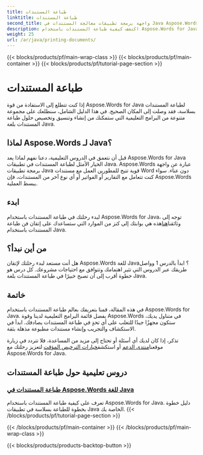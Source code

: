 ```yaml
---
title: طباعة المستندات
linktitle: طباعة المستندات
second_title: واجهة برمجة تطبيقات معالجة المستندات في Java Aspose.Words
description: اكتشف كيفية طباعة المستندات باستخدام Aspose.Words for Java من خلال قائمة البرامج التعليمية الشاملة لدينا. تعلم كيفية إنشاء وتنسيق وتخصيص حلول طباعة المستندات بلغة Java.
weight: 25
url: /ar/java/printing-documents/
---
```


{{< blocks/products/pf/main-wrap-class >}}
{{< blocks/products/pf/main-container >}}
{{< blocks/products/pf/tutorial-page-section >}}

# طباعة المستندات


إذا كنت تتطلع إلى الاستفادة من قوة Aspose.Words for Java لطباعة المستندات بسلاسة، فقد وصلت إلى المكان الصحيح. في هذا الدليل الشامل، سنطلعك على مجموعة متنوعة من البرامج التعليمية التي ستمكنك من إنشاء وتنسيق وتخصيص حلول طباعة المستندات بلغة Java. 

## لماذا Aspose.Words لـ Java؟

قبل أن نتعمق في الدروس التعليمية، دعنا نفهم لماذا يعد Aspose.Words for Java الخيار الأمثل لطباعة المستندات في تطبيقات Java. Aspose.Words عبارة عن واجهة برمجة تطبيقات Java قوية تتيح للمطورين العمل مع مستندات Word دون عناء. سواء كنت تتعامل مع التقارير أو الفواتير أو أي نوع آخر من المستندات، فإن Aspose.Words يبسط العملية.

## ابدء

 لبدء رحلتك في طباعة المستندات باستخدام Aspose.Words for Java، توجه إلى وثائقنا[هنا](https://reference.aspose.com/words/java/)هذه هي بوابتك إلى كنز من الموارد التي ستساعدك على إتقان فن طباعة المستندات باستخدام Java.

## من أين نبدأ؟

هل أنت مستعد لبدء رحلتك لإتقان Aspose.Words للغة Java؟ ابدأ بالدرس 1 وواصل طريقك عبر الدروس التي تثير اهتمامك وتتوافق مع احتياجات مشروعك. كل درس هو خطوة أقرب إلى أن تصبح خبيرًا في طباعة المستندات بلغة Java.

## خاتمة

في هذه المقالة، قمنا بتعريفك بعالم طباعة المستندات باستخدام Aspose.Words for Java. بفضل قائمة البرامج التعليمية لدينا وقوة Aspose.Words في متناول يديك، ستكون مجهزًا جيدًا للتغلب على أي تحدٍ في طباعة المستندات يصادفك. ابدأ في الاستكشاف والتجريب وإنشاء مستندات مطبوعة مذهلة بثقة.

 تذكر، إذا كان لديك أي أسئلة أو تحتاج إلى مزيد من المساعدة، فلا تتردد في زيارة موقعنا[منتدى الدعم](https://forum.aspose.com/) أو استكشف[خيارات الترخيص المؤقت](https://purchase.aspose.com/temporary-license/) لتعزيز رحلتك مع Aspose.Words for Java.

## دروس تعليمية حول طباعة المستندات
### [طباعة المستندات في Aspose.Words للغة Java](./printing-documents/)
تعرف على كيفية طباعة المستندات باستخدام Aspose.Words for Java. دليل خطوة بخطوة للطباعة بسلاسة في تطبيقات Java الخاصة بك.
{{< /blocks/products/pf/tutorial-page-section >}}

{{< /blocks/products/pf/main-container >}}
{{< /blocks/products/pf/main-wrap-class >}}

{{< blocks/products/products-backtop-button >}}
